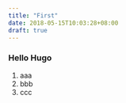 ```yaml
---
title: "First"
date: 2018-05-15T10:03:28+08:00
draft: true
---
```


### Hello Hugo

 1. aaa
 2. bbb
 3. ccc
